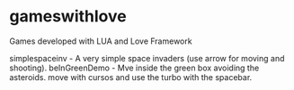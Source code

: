 gameswithlove
=============

Games developed with LUA and Love Framework

simplespaceinv - A very simple space invaders (use arrow for moving and shooting).
beInGreenDemo - Mve inside the green box avoiding the asteroids. move with cursos and use the turbo with the spacebar.